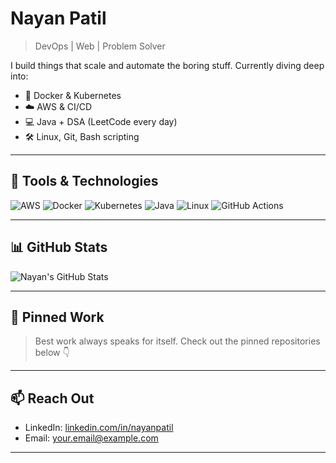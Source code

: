 # Nayan Patil

> DevOps | Web | Problem Solver

I build things that scale and automate the boring stuff. Currently diving deep into:

- 🐳 Docker & Kubernetes
- ☁️ AWS & CI/CD
- 💻 Java + DSA (LeetCode every day)
- 🛠️ Linux, Git, Bash scripting

---

## 🧰 Tools & Technologies

![AWS](https://img.shields.io/badge/AWS-232F3E?style=flat&logo=amazon-aws&logoColor=white)
![Docker](https://img.shields.io/badge/Docker-0db7ed?style=flat&logo=docker&logoColor=white)
![Kubernetes](https://img.shields.io/badge/Kubernetes-326ce5?style=flat&logo=kubernetes&logoColor=white)
![Java](https://img.shields.io/badge/Java-ED8B00?style=flat&logo=java&logoColor=white)
![Linux](https://img.shields.io/badge/Linux-FCC624?style=flat&logo=linux&logoColor=black)
![GitHub Actions](https://img.shields.io/badge/GitHub_Actions-2088FF?style=flat&logo=github-actions&logoColor=white)

---

## 📊 GitHub Stats

![Nayan's GitHub Stats](https://github-readme-stats.vercel.app/api?username=nayanpatil&show_icons=true&theme=github_dark&hide_border=true&count_private=true)

---

## 📝 Pinned Work

> Best work always speaks for itself. Check out the pinned repositories below 👇

---

## 📫 Reach Out

- LinkedIn: [linkedin.com/in/nayanpatil](https://linkedin.com/in/nayanpatil)
- Email: [your.email@example.com](mailto:your.email@example.com)

---

